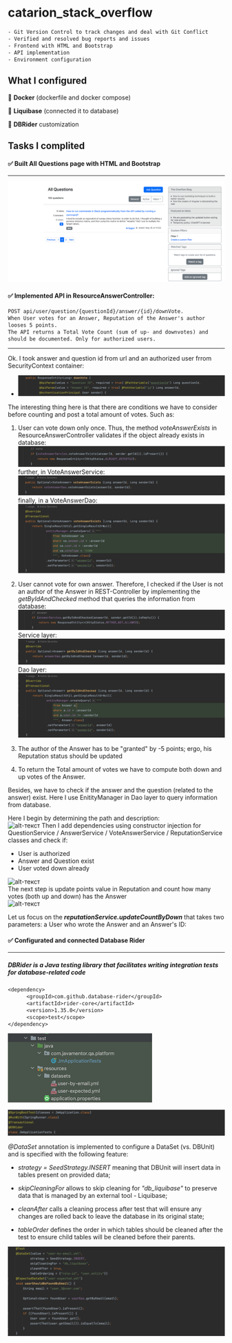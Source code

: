 # catarion_stack_overflow

    - Git Version Control to track changes and deal with Git Conflict
    - Verified and resolved bug reports and issues
    - Frontend with HTML and Bootstrap
    - API implementation
    - Environment configuration
    

## What I configured

  
🧩 **Docker** (dockerfile and docker compose)

🧩 **Liquibase** (connected it to database)

🧩 **DBRider** customization


## Tasks I complited

#### ✅ Built All Questions page with **HTML** and **Bootstrap**
------

![alt-текст](https://github.com/e-terven/catarion_stack_overflow/blob/5af8114d05fae37628bd7af0391f60a15caf9218/images/catarion_stack_overflow/AllQuestions.png)

#### ✅ Implemented API in ResourceAnswerController:
    POST api/user/question/{questionId}/answer/{id}/downVote.
    When User votes for an Answer, Reputation of the Answer's author looses 5 points.
    The API returns a Total Vote Count (sum of up- and downvotes) and should be documented. Only for authorized users. 

------
Ok. I took answer and question id from url and an authorized user frrom SecurityContext container:  
- ![alt-текст](https://github.com/e-terven/catarion_stack_overflow/blob/1cf21fbc6ea4a7e81a01ef083978f942e49682da/images/catarion_stack_overflow/Param_1.png)

The interesting thing here is that there are conditions we have to consider before counting and post a total amount of votes. Such as:
1. User can vote down only once.
   Thus, the method _voteAnswerExists_ in ResourceAnswerController validates if the object already exists in database:
![alt-текст](https://github.com/e-terven/catarion_stack_overflow/blob/6011183f856fc58e4060dde2918b85a06ad6702e/images/catarion_stack_overflow/VoteAnswer-1.png)
   further, in VoteAnswerService:
![alt-текст](https://github.com/e-terven/catarion_stack_overflow/blob/6011183f856fc58e4060dde2918b85a06ad6702e/images/catarion_stack_overflow/VoteAnswer-2.png)
   finally, in a VoteAnswerDao:
![alt-текст](https://github.com/e-terven/catarion_stack_overflow/blob/6011183f856fc58e4060dde2918b85a06ad6702e/images/catarion_stack_overflow/VoteAnswer-3.png)

2. User cannot vote for own answer. Therefore, I checked if the User is not an author of the Answer in REST-Controller by implementing the _getByIdAndChecked_ method that queries the information from database:
![alt-текст](https://github.com/e-terven/catarion_stack_overflow/blob/a349773fcfc427160ab69823e8225b002ebb588f/images/catarion_stack_overflow/Answer-1.png)
   Service layer:      
![alt-текст](https://github.com/e-terven/catarion_stack_overflow/blob/6dedd3602cbe77cc9224bb737029be5abfae8d43/images/catarion_stack_overflow/Answer-2.png)
   Dao layer:
![alt-текст](https://github.com/e-terven/catarion_stack_overflow/blob/6dedd3602cbe77cc9224bb737029be5abfae8d43/images/catarion_stack_overflow/Answer-3.png)


4. The author of the Answer has to be "granted" by -5 points; ergo, his Reputation status should be updated
5. To return the Total amount of votes we have to compute both down and up votes of the Answer.

Besides, we have to check if the answer and the question (related to the answer) exist. Here I use EnitityManager in Dao layer to query information from database.


Here I begin by determining the path and description:  
![alt-текст]()
Then I add dependencies using constructor injection for
QuestionService / AnswerService / VoteAnswerService / ReputationService classes and check if:
- User is authorized
- Answer and Question exist
- User voted down already  
  
![alt-текст]()  
The next step is update points value in Reputation and count how many votes (both up and down) has the Answer  
![alt-текст]()  

Let us focus on the _**reputationService.updateCountByDown**_ that takes two parameters: a User who wrote the Answer and an Answer's ID:





#### ✅ Configurated and connected **Database Rider**
------
##### DBRider is a Java testing library that facilitates writing integration tests for database-related code

    <dependency>
          <groupId>com.github.database-rider</groupId>
          <artifactId>rider-core</artifactId>
          <version>1.35.0</version>
          <scope>test</scope>
    </dependency>

![alt-текст](https://github.com/e-terven/catarion_stack_overflow/blob/5af8114d05fae37628bd7af0391f60a15caf9218/images/catarion_stack_overflow/dbRider_tree.png)

![alt-текст](https://github.com/e-terven/catarion_stack_overflow/blob/5af8114d05fae37628bd7af0391f60a15caf9218/images/catarion_stack_overflow/dbrider_annotations.png "Annotations")

_@DataSet_ annotation is implemented to configure a DataSet (vs. DBUnit) and is specified with the following feature:  

- _strategy = SeedStrategy.INSERT_  meaning that DBUnit will insert data in tables present on provided data;  

- _skipCleaningFor_  allows to skip cleaning for  _"db_liquibase"_ to preserve data that is managed by an external tool - Liquibase;  

- _cleanAfter_  calls a cleaning process after test that will ensure any changes are rolled back to leave the database in its original state;  

- _tableOrder_  defines the order in which tables should be cleaned after the test to ensure child tables will be cleaned before their parents.

![alt-текст](https://github.com/e-terven/catarion_stack_overflow/blob/5af8114d05fae37628bd7af0391f60a15caf9218/images/catarion_stack_overflow/dbrider_findByEmail.png "findByEmail_testMethod")
